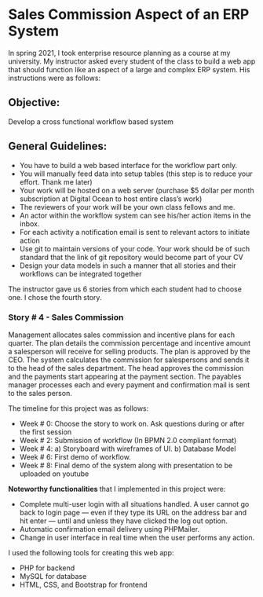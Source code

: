 # Sales Commission Aspect of an ERP System
In spring 2021, I took enterprise resource planning as a course at my university. My instructor asked every student of the class to build a web app that should function 
like an aspect of a large and complex ERP system. His instructions were as follows: 


## Objective:
Develop a cross functional workflow based system


## General Guidelines:
<ul>
 
<li>You have to build a web based interface for the workflow part only. <br> </li>
<li>You will manually feed data into setup tables (this step is to reduce your effort. Thank me later) <br> </li>
<li>Your work will be hosted on a web server (purchase $5 dollar per month subscription at Digital Ocean to host entire class’s work) <br> </li>
<li>The reviewers of your work will be your own class fellows and me. <br> </li>
<li>An actor within the workflow system can see his/her action items in the inbox. <br> </li>
<li>For each activity a notification email is sent to relevant actors to initiate action <br> </li>
<li>Use git to maintain versions of your code. Your work should be of such standard that the link of git repository would become part of your CV <br> </li>
<li>Design your data models in such a manner that all stories and their workflows can be integrated together <br> </li>
</ul>

The instructor gave us 6 stories from which each student had to choose one. I chose the fourth story. 

### Story # 4 - Sales Commission
Management allocates sales commission and incentive plans for each quarter. The plan details the commission percentage and incentive amount a salesperson will receive 
for selling products. The plan is approved by the CEO. The system calculates the commission for salespersons and sends it to the head of the sales department. 
The head approves the commission and the payments start appearing at the payment section. The payables manager processes each and every payment and confirmation mail 
is sent to the sales person.


The timeline for this project was as follows: 
<ul>
<li> Week # 0: Choose  the story to work on. Ask questions during or after the first session <br> </li>
<li> Week # 2: Submission of workflow (In BPMN 2.0 compliant format) <br> </li>
<li> Week # 4: a) Storyboard with wireframes of UI. b) Database Model <br> </li>
<li> Week # 6: First demo of workflow. <br> </li>
<li> Week # 8: Final demo of the system along with presentation to be uploaded on youtube <br> </li>
</ul>

<b>Noteworthy functionalities</b> that I implemented in this project were:
<ul>
<li>Complete multi-user login with all situations handled. A user cannot go back to login page — even if they type its URL on the address bar and hit enter — until and unless they have clicked the log out option.<br> </li>

<li>Automatic confirmation email delivery using PHPMailer. <br> </li>

<li>Change in user interface in real time when the user performs any action. <br> </li>
</ul>

I used the following tools for creating this web app: 

<ul>
 <li> PHP for backend </li>
 <li> MySQL for database </li>
 <li> HTML, CSS, and Bootstrap for frontend </li>
</ul> 

